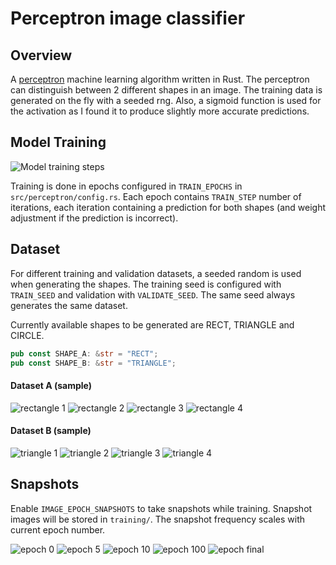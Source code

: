 # Perceptron image classifier

## Overview

A [perceptron](https://en.wikipedia.org/wiki/Perceptron) machine learning algorithm written in Rust. The perceptron can distinguish between 2 different shapes in an image. The training data is generated on the fly with a seeded rng. Also, a sigmoid function is used for the activation as I found it to produce slightly more accurate predictions.

## Model Training

![Model training steps](https://github.com/fakelag/perceptron-classifier/blob/master/training/train.gif)

Training is done in epochs configured in `TRAIN_EPOCHS` in `src/perceptron/config.rs`. Each epoch contains `TRAIN_STEP` number of iterations, each iteration containing a prediction for both shapes (and weight adjustment if the prediction is incorrect).

## Dataset

For different training and validation datasets, a seeded random is used when generating the shapes. The training seed is configured with `TRAIN_SEED` and validation with `VALIDATE_SEED`. The same seed always generates the same dataset.

Currently available shapes to be generated are RECT, TRIANGLE and CIRCLE.

```rust
pub const SHAPE_A: &str = "RECT";
pub const SHAPE_B: &str = "TRIANGLE";
```

#### Dataset A (sample)

![rectangle 1](https://github.com/fakelag/perceptron-classifier/blob/master/training/RECT_1.jpg)
![rectangle 2](https://github.com/fakelag/perceptron-classifier/blob/master/training/RECT_2.jpg)
![rectangle 3](https://github.com/fakelag/perceptron-classifier/blob/master/training/RECT_3.jpg)
![rectangle 4](https://github.com/fakelag/perceptron-classifier/blob/master/training/RECT_4.jpg)

#### Dataset B (sample)

![triangle 1](https://github.com/fakelag/perceptron-classifier/blob/master/training/TRIANGLE_1.jpg)
![triangle 2](https://github.com/fakelag/perceptron-classifier/blob/master/training/TRIANGLE_2.jpg)
![triangle 3](https://github.com/fakelag/perceptron-classifier/blob/master/training/TRIANGLE_3.jpg)
![triangle 4](https://github.com/fakelag/perceptron-classifier/blob/master/training/TRIANGLE_4.jpg)

## Snapshots

Enable `IMAGE_EPOCH_SNAPSHOTS` to take snapshots while training. Snapshot images will be stored in `training/`. The snapshot frequency scales with current epoch number.

![epoch 0](https://github.com/fakelag/perceptron-classifier/blob/master/training/epoch_0.jpg)
![epoch 5](https://github.com/fakelag/perceptron-classifier/blob/master/training/epoch_5.jpg)
![epoch 10](https://github.com/fakelag/perceptron-classifier/blob/master/training/epoch_10.jpg)
![epoch 100](https://github.com/fakelag/perceptron-classifier/blob/master/training/epoch_100.jpg)
![epoch final](https://github.com/fakelag/perceptron-classifier/blob/master/training/final.jpg)
